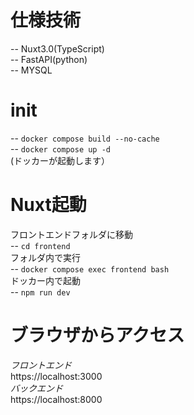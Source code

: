 # 仕様技術
 -- Nuxt3.0(TypeScript)  
 -- FastAPI(python)  
 -- MYSQL  

# init  
 -- `docker compose build --no-cache`  
 -- `docker compose up -d`  
 (ドッカーが起動します）
   

 # Nuxt起動  
  フロントエンドフォルダに移動  
    -- `cd frontend`  
  フォルダ内で実行  
    -- `docker compose exec frontend bash`  
  ドッカー内で起動  
    -- `npm run dev`  

# ブラウザからアクセス
 *フロントエンド*  
  https://localhost:3000  
 *バックエンド*  
  https://localhost:8000  
